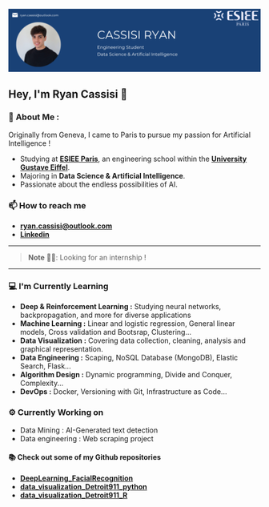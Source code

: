 ![Banner Image](./banner.png)

## Hey, I'm Ryan Cassisi 👋

### 🚀 **About Me :**

Originally from Geneva, I came to Paris to pursue my passion for Artificial Intelligence !
- Studying at **[ESIEE Paris](https://www.esiee.fr/en/)**, an engineering school within the **[University Gustave Eiffel](https://www.univ-gustave-eiffel.fr/en/)**.
- Majoring in **Data Science & Artificial Intelligence**.
- Passionate about the endless possibilities of AI.

### :mailbox: How to reach me
- **ryan.cassisi@outlook.com**
- **[Linkedin](https://www.linkedin.com/in/ryan-cassisi)**

---
> **Note** 👨‍🎓:
Looking for an internship ! 
---

### :computer: I'm Currently Learning
- **Deep & Reinforcement Learning :** Studying neural networks, backpropagation, and more for diverse applications
- **Machine Learning :** Linear and logistic regression, General linear models, Cross validation and Bootsrap, Clustering...
- **Data Visualization :** Covering data collection, cleaning, analysis and graphical representation.
- **Data Engineering :** Scaping, NoSQL Database (MongoDB), Elastic Search, Flask...
- **Algorithm Design :** Dynamic programming, Divide and Conquer, Complexity...
- **DevOps :** Docker, Versioning with Git, Infrastructure as Code...


### :gear: Currently Working on
- Data Mining : AI-Generated text detection
- Data engineering : Web scraping project

#### :books: Check out some of my Github repositories

- **[DeepLearning_FacialRecognition](https://github.com/cassisir/DeepLearning_Facial_Recognition)**
- **[data_visualization_Detroit911_python](https://github.com/cassisir/data_visualization_Detroit911_Python)**
- **[data_visualization_Detroit911_R](https://github.com/cassisir/data_visualization_Detroit911_R)**
